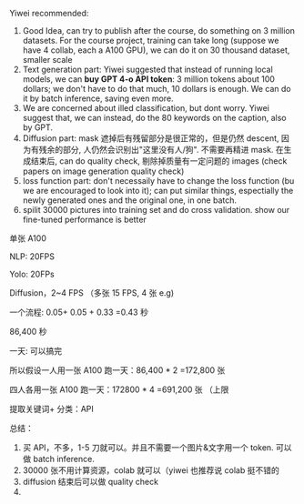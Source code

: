 Yiwei recommended: 

1. Good Idea, can try to publish after the course, do something on 3 million datasets. For the course project, training can take long (suppose we have 4 collab, each a A100 GPU), we can do it on 30 thousand dataset, smaller scale
2. Text generation part: Yiwei suggested that instead of running local models, we can **buy GPT 4-o API token**: 3 million tokens about 100 dollars; we don't have to do that much, 10 dollars is enough. We can do it by batch inference,  saving even more.
3. We are concerned about illed classification, but dont worry. Yiwei suggest that, we can instead, do the 80 keywords on the caption, also by GPT.
4. Diffusion part: mask 遮掉后有残留部分是很正常的，但是仍然 descent, 因为有残余的部分, 人仍然会识别出"这里没有人/狗". 不需要再精进 mask. 在生成结束后, can do quality check, 剔除掉质量有一定问题的 images (check papers on image generation quality check)
5. loss function part: don't necessaily have to change the loss function (bu we are encouraged to look into it); can put similar things, espectially the newly generated ones and the original one, in one batch.
6. spilit 30000 pictures into training set and do cross validation. show our fine-tuned performance is better



单张 A100

NLP: 20FPS

Yolo: 20FPs 

Diffusion，2~4 FPS （多张 15 FPS, 4 张 e.g)



一个流程: 0.05+ 0.05 + 0.33 =0.43 秒



86,400 秒

一天: 可以搞完 



所以假设一人用一张 A100 跑一天：86,400 * 2 =172,800 张

四人各用一张 A100 跑一天：172800 * 4 =691,200 张 （上限



提取关键词+ 分类：API





总结：

1. 买 API，不多，1-5 刀就可以。并且不需要一个图片&文字用一个 token. 可以做 batch inference.
2. 30000 张不用计算资源，colab 就可以（yiwei 也推荐说 colab 挺不错的
3. diffusion 结束后可以做 quality check
4. 
